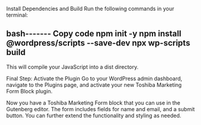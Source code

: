 
Install Dependencies and Build
Run the following commands in your terminal:

bash-------
Copy code
npm init -y
npm install @wordpress/scripts --save-dev
npx wp-scripts build
----------

This will compile your JavaScript into a dist directory.

Final Step: Activate the Plugin
Go to your WordPress admin dashboard, navigate to the Plugins page, and activate your new Toshiba Marketing Form Block plugin.

Now you have a Toshiba Marketing Form block that you can use in the Gutenberg editor. The form includes fields for name and email, and a submit button. You can further extend the functionality and styling as needed.

